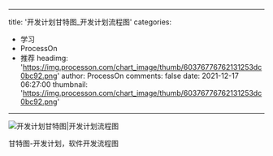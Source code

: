 
---
title: '开发计划甘特图_开发计划流程图'
categories: 
 - 学习
 - ProcessOn
 - 推荐
headimg: 'https://img.processon.com/chart_image/thumb/60376776762131253dc0bc92.png'
author: ProcessOn
comments: false
date: 2021-12-17 06:27:00
thumbnail: 'https://img.processon.com/chart_image/thumb/60376776762131253dc0bc92.png'
---

<div>   
<img class="thumb" alt="开发计划甘特图|开发计划流程图" src="https://img.processon.com/chart_image/thumb/60376776762131253dc0bc92.png" referrerpolicy="no-referrer">
<p>甘特图-开发计划，软件开发流程图</p>  
</div>
            